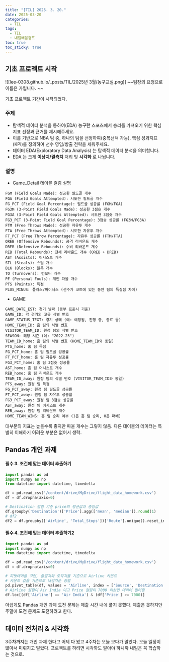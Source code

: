 ```yaml
---
title: "[TIL] 2025. 3. 20."
date: 2025-03-20
categories:
  - TIL
tags:
  - TIL
  - 내일배움캠프
toc: true
toc_sticky: true
---
```

## 기초 프로젝트 시작

![[lee-0308.github.io/_posts/TIL/2025년 3월/농구교실.png]]
 ~~팀장의 요청으로 이름은 가립니다. ~~

기초 프로젝트 기간이 시작되었다. 

### 주제

- 탐색적 데이터 분석을 통하여(EDA) 농구란 스포츠에서 승리를 가져오기 위한 핵심 지표 선정과 근거를 제시해주세요.
- 이를 기반으로 NBA 팀 중, 하나의 팀을 선정하여(중복선택 가능), 핵심 성과지표(KPI)를 정의하여 선수 영입/방출 전략을 세워주세요.
- 데이터 EDA(Exploratory Data Analysis) 는 탐색적 데이터 분석을 의미합니다.
- EDA 는 크게 **이상치/결측치** 처리 및 **시각화** 로 나뉩니다.

### 설명

- Game_Detail 테이블 컬럼 설명
```
FGM (Field Goals Made): 성공한 필드골 개수
FGA (Field Goals Attempted): 시도한 필드골 개수
FG_PCT (Field Goal Percentage): 필드골 성공률 (FGM/FGA)
FG3M (3-Point Field Goals Made): 성공한 3점슛 개수
FG3A (3-Point Field Goals Attempted): 시도한 3점슛 개수
FG3_PCT (3-Point Field Goal Percentage): 3점슛 성공률 (FG3M/FG3A)
FTM (Free Throws Made): 성공한 자유투 개수
FTA (Free Throws Attempted): 시도한 자유투 개수
FT_PCT (Free Throw Percentage): 자유투 성공률 (FTM/FTA)
OREB (Offensive Rebounds): 공격 리바운드 개수
DREB (Defensive Rebounds): 수비 리바운드 개수
REB (Total Rebounds): 전체 리바운드 개수 (OREB + DREB)
AST (Assists): 어시스트 개수
STL (Steals): 스틸 개수
BLK (Blocks): 블록 개수
TO (Turnovers): 턴오버 개수
PF (Personal Fouls): 개인 파울 개수
PTS (Points): 득점
PLUS_MINUS: 플러스/마이너스 (선수가 코트에 있는 동안 팀의 득실점 차이)
```

- GAME
```
GAME_DATE_EST: 경기 날짜 (동부 표준시 기준)
GAME_ID: 각 경기의 고유 식별 번호
GAME_STATUS_TEXT: 경기 상태 (예: 예정됨, 진행 중, 종료 등)
HOME_TEAM_ID: 홈 팀의 식별 번호
VISITOR_TEAM_ID: 원정 팀의 식별 번호
SEASON: 해당 시즌 (예: "2022-23")
TEAM_ID_home: 홈 팀의 식별 번호 (HOME_TEAM_ID와 동일)
PTS_home: 홈 팀 득점
FG_PCT_home: 홈 팀 필드골 성공률
FT_PCT_home: 홈 팀 자유투 성공률
FG3_PCT_home: 홈 팀 3점슛 성공률
AST_home: 홈 팀 어시스트 개수
REB_home: 홈 팀 리바운드 개수
TEAM_ID_away: 원정 팀의 식별 번호 (VISITOR_TEAM_ID와 동일)
PTS_away: 원정 팀 득점
FG_PCT_away: 원정 팀 필드골 성공률
FT_PCT_away: 원정 팀 자유투 성공률
FG3_PCT_away: 원정 팀 3점슛 성공률
AST_away: 원정 팀 어시스트 개수
REB_away: 원정 팀 리바운드 개수
HOME_TEAM_WINS: 홈 팀 승리 여부 (1은 홈 팀 승리, 0은 패배)
```

대부분의 지표는 높을수록 좋지만 파울 개수는 그렇지 않음.
다른 테이블의 데이터는 특별히 이해하기 어려운 부분은 없어서 생략.


## Pandas 개인 과제

#### 필수 3. 조건에 맞는 데이터 추출하기
```python
import pandas as pd
import numpy as np
from datetime import datetime, timedelta

df = pd.read_csv('/content/drive/MyDrive/flight_data_homework.csv')
df = df.dropna(axis=0)

# Destination 컬럼 기준 price의 평균값과 중앙값
df.groupby('Destination')['Price'].agg(['mean', 'median']).round(1)
# df2 
df2 = df.groupby(['Airline', 'Total_Stops'])['Route'].unique().reset_index()
```


#### 필수 4. 조건에 맞는 데이터 추출하기2
```python
import pandas as pd
import numpy as np
from datetime import datetime, timedelta

df = pd.read_csv('/content/drive/MyDrive/flight_data_homework.csv')
df = df.dropna(axis=0)

# 피벗테이블 구현, 출발지와 도착지를 기준으로 Airline 카운트
# 카운트 값을 기준으로 내림차순 정렬
pd.pivot_table(df, values = 'Airline', index = ['Source', 'Destination'], aggfunc = 'count').sort_values('Airline', ascending = False)
# Airline 컬럼이 Air India 이고 Price 컬럼이 7000 이상인 데이터 필터링
df.loc[(df['Airline'] == 'Air India') & (df['Price'] >= 7000)]

```

아쉽게도 Pandas 개인 과제 도전 문제는 제출 시간 내에 풀지 못했다.
제출은 못하지만 주말에 도전 문제도 도전하려고 한다. 

## 데이터 전처리 & 시각화

3주차까지는 개인 과제 한다고 어제 다 봤고 4주차는 오늘 보다가 말았다.
오늘 일정이 많아서 미뤄지고 말았다. 프로젝트를 하려면 시각화도 알아야 하니까 내일은 꼭 학습하는 것으로. 